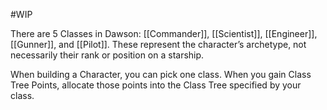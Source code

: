 #WIP

There are 5 Classes in Dawson: [[Commander]], [[Scientist]], [[Engineer]], [[Gunner]], and [[Pilot]]. These represent the character’s archetype, not necessarily their rank or position on a starship.

When building a Character, you can pick one class. When you gain Class Tree Points, allocate those points into the Class Tree specified by your class.